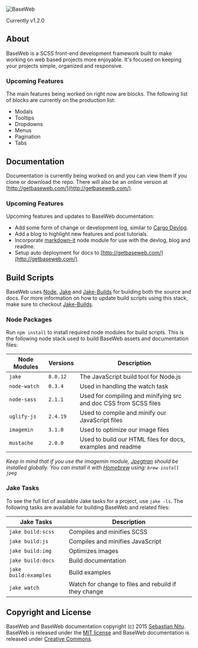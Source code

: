 ![BaseWeb](http://f.cl.ly/items/201U3Y1g0c2M1u1Z3i0n/baseweb-banner.png "BaseWeb — A fresh front-end development framework.")

Currently v1.2.0

## About
BaseWeb is a SCSS front-end development framework built to make working on web based projects more enjoyable. It&#39;s focused on keeping your projects simple, organized and responsive.

### Upcoming Features
The main features being worked on right now are blocks. The following list of blocks are currently on the production list:

* Modals
* Tooltips
* Dropdowns
* Menus
* Pagination
* Tabs

## Documentation
Documentation is currently being worked on and you can view them if you clone or download the repo. There will also be an online version at [http://getbaseweb.com/](http://getbaseweb.com/).

### Upcoming Features
Upcoming features and updates to BaseWeb documentation:

* Add some form of change or development log, similar to [Cargo Devlog](http://cargocollective.com/devlog).
* Add a blog to highlight new features and post tutorials.
* Incorporate [markdown-it](https://www.npmjs.com/package/markdown-it) node module for use with the devlog, blog and readme.
* Setup auto deployment for docs to [http://getbaseweb.com/](http://getbaseweb.com/).

## Build Scripts

BaseWeb uses [Node](https://nodejs.org/), [Jake](http://jakejs.com/) and [Jake-Builds](https://github.com/sebnitu/jake-builds) for building both the source and docs. For more information on how to update build scripts using this stack, make sure to checkout [Jake-Builds](https://github.com/sebnitu/jake-builds).

### Node Packages
Run `npm install` to install required node modules for build scripts. This is the following node stack used to build BaseWeb assets and documentation files:

| Node Modules   | Versions   | Description |
|----------------|------------|-------------|
| `jake`         | `8.0.12`   | The JavaScript build tool for Node.js |
| `node-watch`   | `0.3.4`    | Used in handling the watch task |
| `node-sass`    | `2.1.1`    | Used for compiling and minifying src and doc CSS from SCSS files |
| `uglify-js`    | `2.4.19`   | Used to compile and minify our JavaScript files |
| `imagemin`     | `3.1.0`    | Used to optimize our image files |
| `mustache`     | `2.0.0`    | Used to build our HTML files for docs, examples and readme |

*Keep in mind that if you use the imagemin module, [Jpegtran](http://jpegclub.org/jpegtran/) should be installed globally. You can install it with [Homebrew](http://brew.sh/) using: `brew install jpeg`*

### Jake Tasks
To see the full list of available Jake tasks for a project, use `jake -ls`. The following tasks are available for building BaseWeb and related files:

| Jake Tasks            | Description                                          |
|-----------------------|------------------------------------------------------|
| `jake build:scss`     | Compiles and minifies SCSS                           |
| `jake build:js`       | Compiles and minifies JavaScript                     |
| `jake build:img`      | Optimizes images                                     |
| `jake build:docs`     | Build documentation                                  |
| `jake build:examples` | Build examples                                       |
| `jake watch`          | Watch for change to files and rebuild if they change |

## Copyright and License

BaseWeb and BaseWeb documentation copyright (c) 2015 [Sebastian Nitu](http://sebnitu.com). BaseWeb is released under the [MIT license](https://github.com/sebnitu/BaseWeb/blob/master/LICENSE) and BaseWeb documentation is released under [Creative Commons](https://github.com/sebnitu/BaseWeb/blob/master/docs/LICENSE).